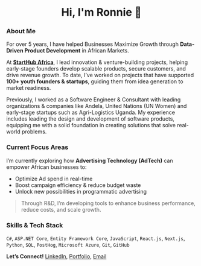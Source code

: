 <h1 align="center">Hi, I'm Ronnie 👋</h1>

### About Me

For over 5 years, I have helped Businesses Maximize Growth through **Data-Driven Product Development** in African Markets.

At **[StartHub Africa](https://starthubafrica.org/)**, I lead innovation & venture-building projects, helping early-stage founders develop scalable products, secure customers, and drive revenue growth. To date, I’ve worked on projects that have supported **100+ youth founders & startups**, guiding them from idea generation to market readiness.

Previously, I worked as a Software Engineer & Consultant with leading organizations & companies like Andela, United Nations (UN Women) and early-stage startups such as Agri-Logistics Uganda. My experience includes leading the design and development of software products, equipping me with a solid foundation in creating solutions that solve real-world problems.

### Current Focus Areas

I’m currently exploring how **Advertising Technology (AdTech)** can empower African businesses to:
- Optimize Ad spend in real-time  
- Boost campaign efficiency & reduce budget waste  
- Unlock new possibilities in programmatic advertising  

> Through R&D, I’m developing tools to enhance business performance, reduce costs, and scale growth.

### Skills & Tech Stack  
   `C#`, `ASP.NET Core`, `Entity Framework Core`, `JavaScript`, `React.js`, `Next.js`, `Python`, `SQL`, `PostHog`, `Microsoft Azure`, `Git`, `GitHub`

**Let’s Connect!** [LinkedIn](https://www.linkedin.com/in/ronnie-lutaro-b73240aa/), [Portfolio](https://ronnielutaro.github.io), [Email](mailto:ronnielutaro@outlook.com)

